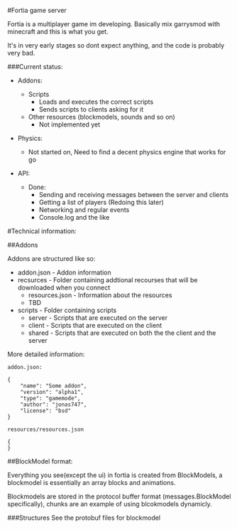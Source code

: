 #Fortia game server

Fortia is a multiplayer game im developing. Basically mix garrysmod with minecraft and this is what you get.

It's in very early stages so dont expect anything, and the code is probably very bad.

###Current status:

 - Addons:
	- Scripts
		- Loads and executes the correct scripts
		- Sends scripts to clients asking for it
	- Other resources (blockmodels, sounds and so on)
		- Not implemented yet
 - Physics:
	- Not started on, Need to find a decent physics engine that works for go

 - API:
	- Done:
		- Sending and receiving messages between the server and clients
		- Getting a list of players (Redoing this later)
		- Networking and regular events
		- Console.log and the like


#Technical information: 
	
##Addons

Addons are structured like so:
- addon.json - Addon information
- recsurces - Folder containing addtional recourses that will be downloaded when you connect
	- resources.json - Information about the resources
	- TBD
- scripts - Folder containing scripts
	- server - Scripts that are executed on the server
	- client - Scripts that are executed on the client
	- shared - Scripts that are executed on both the the client and the server

More detailed information:

	addon.json:

	{
		"name": "Some addon",
		"version": "alpha1",
		"type": "gamemode",
		"author": "jonas747",
		"license": "bsd"
	}

	resources/resources.json

	{
	}

##BlockModel format:

Everything you see(except the ui) in fortia is created from BlockModels, a blockmodel is essentially an array blocks and animations.

Blockmodels are stored in the protocol buffer format (messages.BlockModel specifically), chunks are an example of using blcokmodels dynamicly.

###Structures
See the protobuf files for blockmodel

